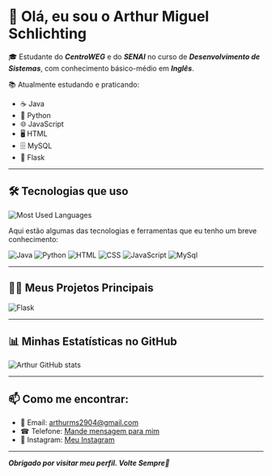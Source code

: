 # 👋 Olá, eu sou o Arthur Miguel Schlichting

🎓 Estudante do **_CentroWEG_** e do **_SENAI_** no curso de **_Desenvolvimento de Sistemas_**, com conhecimento básico-médio em **_Inglês_**.

📚 Atualmente estudando e praticando:
- ☕ Java
- 🐍 Python
- 🌐 JavaScript
- 🖥️ HTML
- 🗄️ MySQL
- 🐍 Flask

---

## 🛠 Tecnologias que uso

![Most Used Languages](https://github-readme-stats.vercel.app/api/top-langs/?username=arthurSchgg&layout=compact&theme=radical)

Aqui estão algumas das tecnologias e ferramentas que eu tenho um breve conhecimento:

![Java](https://img.shields.io/badge/Java-ED8B00?style=for-the-badge&logo=java&logoColor=white)
![Python](https://img.shields.io/badge/Python-3776AB?style=for-the-badge&logo=python&logoColor=white)
![HTML](https://img.shields.io/badge/HTML-FF0000?style=for-the-badge&logo=html5&logoColor=black)
![CSS](https://img.shields.io/badge/CSS-1572B6?style=for-the-badge&logo=css3&logoColor=white)
![JavaScript](https://img.shields.io/badge/JavaScript-F7DF1E?style=for-the-badge&logo=javascript&logoColor=black)
![MySql](https://img.shields.io/badge/Mysql-4169E1?style=for-the-badge&logo=mysql&logoColor=black)

---

## 🧑‍💻 Meus Projetos Principais

![Flask](https://github-readme-stats.vercel.app/api/pin/?username=arthurSchgg&repo=Flask&theme=dracula)

---

## 📊 Minhas Estatísticas no GitHub

![Arthur GitHub stats](https://github-readme-stats.vercel.app/api?username=arthurSchgg&show_icons=true&theme=dracula)

---

## 📫 Como me encontrar:

- 📩 Email: [arthurms2904@gmail.com](mailto:arthurms2904@gmail.com)
- ☎ Telefone: [Mande mensagem para mim](https://wa.me/5547997695223)
- 📸 Instagram: [Meu Instagram](https://www.instagram.com/_thursch/)

---

**_Obrigado por visitar meu perfil. Volte Sempre🙏_**

